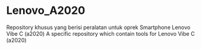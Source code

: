 # Lenovo_A2020
Repository khusus yang berisi peralatan untuk oprek Smartphone Lenovo Vibe C (a2020)
A specific repository which contain tools for Lenovo Vibe C (a2020)
